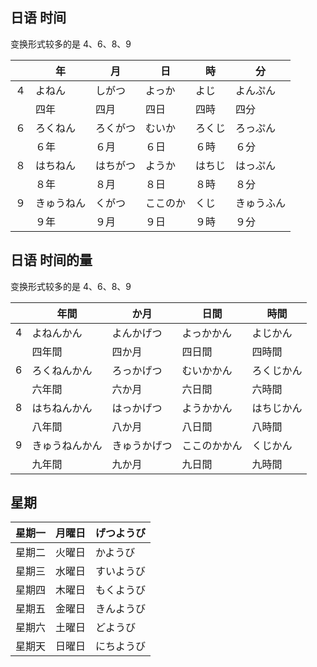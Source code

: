 ## 日语 时间

变换形式较多的是 4、6、8、9

|      | 年         | 月       | 日       | 時     | 分         |
| ---- | ---------- | -------- | -------- | ------ | ---------- |
| ４   | よねん     | しがつ   | よっか   | よじ   | よんぷん   |
|      | 四年       | 四月     | 四日     | 四時   | 四分       |
| ６   | ろくねん   | ろくがつ | むいか   | ろくじ | ろっぷん   |
|      | ６年       | ６月     | ６日     | ６時   | ６分       |
| ８   | はちねん   | はちがつ | ようか   | はちじ | はっぷん   |
|      | ８年       | ８月     | ８日     | ８時   | ８分       |
| ９   | きゅうねん | くがつ   | ここのか | くじ   | きゅうふん |
|      | ９年       | ９月     | ９日     | ９時   | ９分       |

## 日语 时间的量

变换形式较多的是 4、6、8、9

|      | 年間           | か月         | 日間         | 時間       |
| ---- | -------------- | ------------ | ------------ | ---------- |
| 4    | よねんかん     | よんかげつ   | よっかかん   | よじかん   |
|      | 四年間         | 四か月       | 四日間       | 四時間     |
| 6    | ろくねんかん   | ろっかげつ   | むいかかん   | ろくじかん |
|      | 六年間         | 六か月       | 六日間       | 六時間     |
| 8    | はちねんかん   | はっかげつ   | ようかかん   | はちじかん |
|      | 八年間         | 八か月       | 八日間       | 八時間     |
| 9    | きゅうねんかん | きゅうかげつ | ここのかかん | くじかん   |
|      | 九年間         | 九か月       | 九日間       | 九時間     |

## 星期

| 星期一 | 月曜日 | げつようび |
| ------ | ------ | ---------- |
| 星期二 | 火曜日 | かようび   |
| 星期三 | 水曜日 | すいようび |
| 星期四 | 木曜日 | もくようび |
| 星期五 | 金曜日 | きんようび |
| 星期六 | 土曜日 | どようび   |
| 星期天 | 日曜日 | にちようび |

